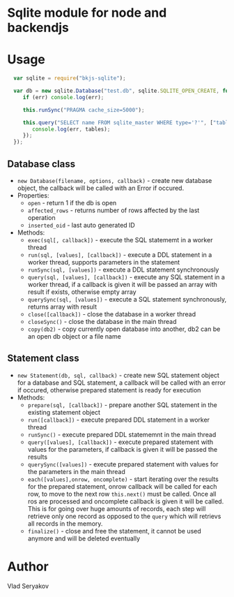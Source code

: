 # Sqlite module for node and backendjs

# Usage

```javascript
  var sqlite = require("bkjs-sqlite");

  var db = new sqlite.Database("test.db", sqlite.SQLITE_OPEN_CREATE, function(err) {
     if (err) console.log(err);

     this.runSync("PRAGMA cache_size=5000");

     this.query("SELECT name FROM sqlite_master WHERE type='?'", ["table"], function(err, tables) {
        console.log(err, tables);
     });
  });
```

## Database class
- `new Database(filename, options, callback)` - create new database object,
  the callback will be called with an Error if occured.
- Properties:
  - `open` - return 1 if the db is open
  - `affected_rows` - returns number of rows affected by the last operation
  - `inserted_oid` - last auto generated ID
- Methods:
  - `exec(sql[, callback])` - execute the SQL statememt in a worker thread
  - `run(sql, [values], [callback])` - execute a DDL statement in a worker thread, supports
     parameters in the statement
  - `runSync(sql, [values])` - execute a DDL statement synchronously
  - `query(sql, [values], [callback])` - execute any SQL statement in a worker thread, if a callback
     is given it will be passed an array with result if exists, otherwise empty array
  - `querySync(sql, [values])` - execute a SQL statement synchronously, returns array with result
  - `close([callback])` - close the database in a worker thread
  - `closeSync()` - close the database in the main thread
  - `copy(db2)` - copy currently open database into another, db2 can be an open db object or a file name

## Statement class
- `new Statement(db, sql, callback)` - create new SQL statement object for a database and SQL statement, a callback
   will be called with an error if occured, otherwise prepared statement is ready for execution
- Methods:
  - `prepare(sql, [callback])` - prepare another SQL statement in the existing statement object
  - `run([callback])` - execute prepared DDL statement in a worker thread
  - `runSync()` - execute prepared DDL statememnt in the main thread
  - `query([values], [callback])` - execute prepared statement with values for the parameters, if callback is given it will be passed the results
  - `querySync([values])` - execute prepared statement with values for the parameters in the main thread
  - `each([values],onrow, oncomplete)` - start iterating over the results for the prepared statement, onrow callback
    will be called for each row, to move to the next row `this.next()` must be called. Once all ros are processed and oncomplete
    callback is given it will be called. This is for going over huge amounts of records, each step will retrieve only one record
    as opposed to the `query` which will retrievs all records in the memory.
  - `finalize()` - close and free the statement, it cannot be used anymore and will be deleted eventually

# Author 

Vlad Seryakov

